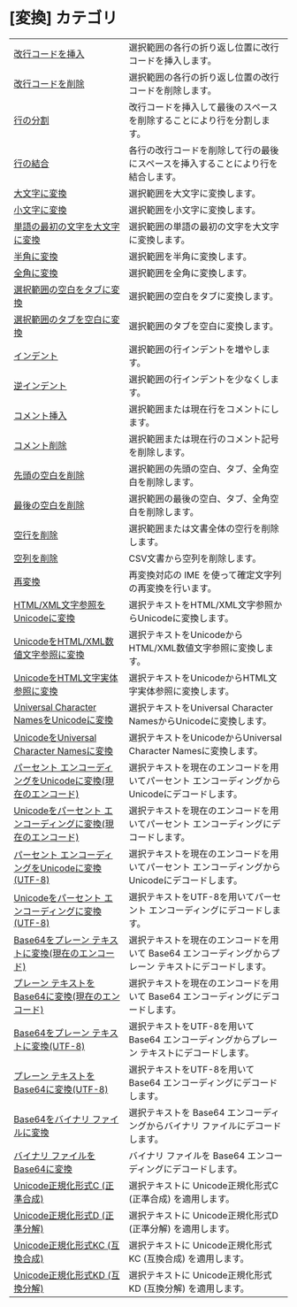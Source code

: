 # \[変換\] カテゴリ

|     |     |
| --- | --- |
| [改行コードを挿入](../edit/insert_cr_wrap) | 選択範囲の各行の折り返し位置に改行コードを挿入します。 |
| [改行コードを削除](../edit/delete_cr_wrap) | 選択範囲の各行の折り返し位置の改行コードを削除します。 |
| [行の分割](../edit/split_lines) | 改行コードを挿入して最後のスペースを削除することにより行を分割します。 |
| [行の結合](../edit/join_lines) | 各行の改行コードを削除して行の最後にスペースを挿入することにより行を結合します。 |
| [大文字に変換](../edit/make_upper) | 選択範囲を大文字に変換します。 |
| [小文字に変換](../edit/make_lower) | 選択範囲を小文字に変換します。 |
| [単語の最初の文字を大文字に変換](../edit/capitalize) | 選択範囲の単語の最初の文字を大文字に変換します。 |
| [半角に変換](../edit/zen_to_han) | 選択範囲を半角に変換します。 |
| [全角に変換](../edit/han_to_zen) | 選択範囲を全角に変換します。 |
| [選択範囲の空白をタブに変換](../edit/tabify) | 選択範囲の空白をタブに変換します。 |
| [選択範囲のタブを空白に変換](../edit/untabify) | 選択範囲のタブを空白に変換します。 |
| [インデント](../edit/indent) | 選択範囲の行インデントを増やします。 |
| [逆インデント](../edit/unindent) | 選択範囲の行インデントを少なくします。 |
| [コメント挿入](../edit/edit_comment) | 選択範囲または現在行をコメントにします。 |
| [コメント削除](../edit/edit_uncomment) | 選択範囲または現在行のコメント記号を削除します。 |
| [先頭の空白を削除](../edit/sel_trim_left) | 選択範囲の先頭の空白、タブ、全角空白を削除します。 |
| [最後の空白を削除](../edit/sel_trim_right) | 選択範囲の最後の空白、タブ、全角空白を削除します。 |
| [空行を削除](../edit/remove_empty_lines) | 選択範囲または文書全体の空行を削除します。 |
| [空列を削除](../edit/remove_empty_columns) | CSV文書から空列を削除します。 |
| [再変換](../edit/reconvert) | 再変換対応の IME を使って確定文字列の再変換を行います。 |
| [HTML/XML文字参照をUnicodeに変換](../edit/decode_html_char_ref) | 選択テキストをHTML/XML文字参照からUnicodeに変換します。 |
| [UnicodeをHTML/XML数値文字参照に変換](../edit/encode_html_char_ref) | 選択テキストをUnicodeからHTML/XML数値文字参照に変換します。 |
| [UnicodeをHTML文字実体参照に変換](../edit/encode_html_char_entity_ref) | 選択テキストをUnicodeからHTML文字実体参照に変換します。 |
| [Universal Character NamesをUnicodeに変換](../edit/decode_ucn) | 選択テキストをUniversal Character NamesからUnicodeに変換します。 |
| [UnicodeをUniversal Character Namesに変換](../edit/encode_ucn) | 選択テキストをUnicodeからUniversal Character Namesに変換します。 |
| [パーセント エンコーディングをUnicodeに変換(現在のエンコード)](../edit/decode_percent) | 選択テキストを現在のエンコードを用いてパーセント エンコーディングからUnicodeにデコードします。 |
| [Unicodeをパーセント エンコーディングに変換(現在のエンコード)](../edit/encode_percent) | 選択テキストを現在のエンコードを用いてパーセント エンコーディングにデコードします。 |
| [パーセント エンコーディングをUnicodeに変換(UTF-8)](../edit/decode_percent_utf8) | 選択テキストを現在のエンコードを用いてパーセント エンコーディングからUnicodeにデコードします。 |
| [Unicodeをパーセント エンコーディングに変換(UTF-8)](../edit/encode_percent_utf8) | 選択テキストをUTF-8を用いてパーセント エンコーディングにデコードします。 |
| [Base64をプレーン テキストに変換(現在のエンコード)](../edit/decode_base64) | 選択テキストを現在のエンコードを用いて Base64 エンコーディングからプレーン テキストにデコードします。 |
| [プレーン テキストをBase64に変換(現在のエンコード)](../edit/encode_base64) | 選択テキストを現在のエンコードを用いて Base64 エンコーディングにデコードします。 |
| [Base64をプレーン テキストに変換(UTF-8)](../edit/decode_base64_utf8) | 選択テキストをUTF-8を用いて Base64 エンコーディングからプレーン テキストにデコードします。 |
| [プレーン テキストをBase64に変換(UTF-8)](../edit/encode_base64_utf8) | 選択テキストをUTF-8を用いて Base64 エンコーディングにデコードします。 |
| [Base64をバイナリ ファイルに変換](../edit/decode_base64_binary) | 選択テキストを Base64 エンコーディングからバイナリ ファイルにデコードします。 |
| [バイナリ ファイルをBase64に変換](../edit/encode_base64_binary) | バイナリ ファイルを Base64 エンコーディングにデコードします。 |
| [Unicode正規化形式C (正準合成)](../edit/unicode_norm_fc) | 選択テキストに Unicode正規化形式C (正準合成) を適用します。 |
| [Unicode正規化形式D (正準分解)](../edit/unicode_norm_fd) | 選択テキストに Unicode正規化形式D (正準分解) を適用します。 |
| [Unicode正規化形式KC (互換合成)](../edit/unicode_norm_fkc) | 選択テキストに Unicode正規化形式KC (互換合成) を適用します。 |
| [Unicode正規化形式KD (互換分解)](../edit/unicode_norm_fkd) | 選択テキストに Unicode正規化形式KD (互換分解) を適用します。 |

